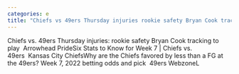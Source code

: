 ```yaml
---
categories: e
title: "Chiefs vs 49ers Thursday injuries rookie safety Bryan Cook tracking to play  Arrowhead Pride"
---
```

Chiefs vs. 49ers Thursday injuries: rookie safety Bryan Cook tracking to play&nbsp;&nbsp;Arrowhead PrideSix Stats to Know for Week 7 | Chiefs vs. 49ers&nbsp;&nbsp;Kansas City ChiefsWhy are the Chiefs favored by less than a FG at the 49ers? Week 7, 2022 betting odds and pick&nbsp;&nbsp;49ers WebzoneL